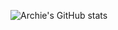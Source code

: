 ![Archie's GitHub stats](https://github-readme-stats.vercel.app/api?username=archiemen%&show_icons=true&theme=midnight-purple&anuraghazra&count_private=true&hide=stars,prs)
